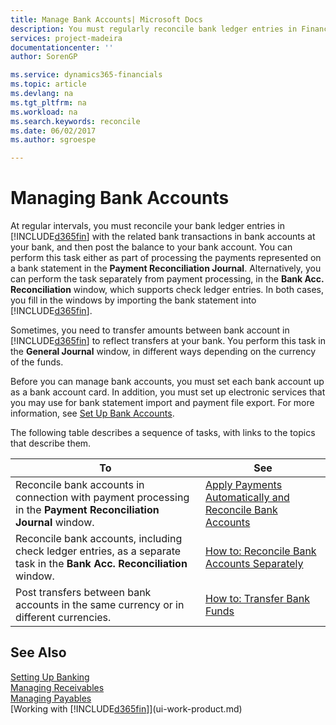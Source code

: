 ```yaml
---
title: Manage Bank Accounts| Microsoft Docs
description: You must regularly reconcile bank ledger entries in Financials with the related bank transactions in your bank accounts.
services: project-madeira
documentationcenter: ''
author: SorenGP

ms.service: dynamics365-financials
ms.topic: article
ms.devlang: na
ms.tgt_pltfrm: na
ms.workload: na
ms.search.keywords: reconcile
ms.date: 06/02/2017
ms.author: sgroespe

---
```

# Managing Bank Accounts
At regular intervals, you must reconcile your bank ledger entries in [!INCLUDE[d365fin](includes/d365fin_md.md)] with the related bank transactions in bank accounts at your bank, and then post the balance to your bank account. You can perform this task either as part of processing the payments represented on a bank statement in the **Payment Reconciliation Journal**. Alternatively, you can perform the task separately from payment processing, in the **Bank Acc. Reconciliation** window, which supports check ledger entries. In both cases, you fill in the windows by importing the bank statement into [!INCLUDE[d365fin](includes/d365fin_md.md)].

Sometimes, you need to transfer amounts between bank account in [!INCLUDE[d365fin](includes/d365fin_md.md)] to reflect transfers at your bank. You perform this task in the **General Journal** window, in different ways depending on the currency of the funds.

Before you can manage bank accounts, you must set each bank account up as a bank account card. In addition, you must set up electronic services that you may use for bank statement import and payment file export. For more information, see [Set Up Bank Accounts](bank-setup-banking.md).

The following table describes a sequence of tasks, with links to the topics that describe them.

| To | See |
| --- | --- |
| Reconcile bank accounts in connection with payment processing in the **Payment Reconciliation Journal** window. |[Apply Payments Automatically and Reconcile Bank Accounts](receivables-apply-payments-auto-reconcile-bank-accounts.md) |
| Reconcile bank accounts, including check ledger entries, as a separate task in the **Bank Acc. Reconciliation** window. |[How to: Reconcile Bank Accounts Separately](bank-how-reconcile-bank-accounts-separately.md) |
| Post transfers between bank accounts in the same currency or in different currencies. |[How to: Transfer Bank Funds](bank-how-transfer-bank-funds.md) |

## See Also
[Setting Up Banking](bank-setup-banking.md)  
[Managing Receivables](receivables-manage-receivables.md)  
[Managing Payables](payables-manage-payables.md)    
[Working with [!INCLUDE[d365fin](includes/d365fin_md.md)]](ui-work-product.md)  
  
